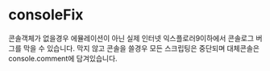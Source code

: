 # consoleFix
콘솔객체가 없을경우 에뮬레이션이 아닌 실제 인터넷 익스플로러9이하에서 콘솔로그 버그를 막을 수 있습니다. 막지 않고 콘솔을 쓸경우 모든 스크립팅은 중단되며 대체콘솔은 console.comment에 담겨있습니다.